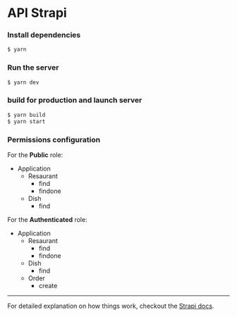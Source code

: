 # API Strapi

### Install dependencies
```bash
$ yarn
```

### Run the server
```bash
$ yarn dev
```

### build for production and launch server
```bash
$ yarn build
$ yarn start
```

### Permissions configuration

For the **Public** role:
- Application
  - Resaurant
    - find
    - findone
  - Dish
    - find

For the **Authenticated** role:
- Application
  - Resaurant
    - find
    - findone
  - Dish
    - find
  - Order
    - create

---

For detailed explanation on how things work, checkout the [Strapi docs](https://github.com/nuxt/strapi).